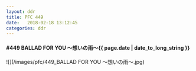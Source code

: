```yaml
---
layout: ddr
title: PFC 449
date:   2018-02-18 13:12:45
categories: ddr
---
```


#### **#449** BALLAD FOR YOU ～想いの雨～<span class="pull-right">{{ page.date | date_to_long_string }}</span>
![](/images/pfc/449_BALLAD FOR YOU ～想いの雨～.jpg)
